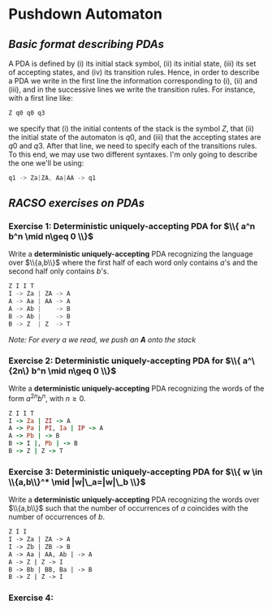 # Pushdown Automaton
## _Basic format describing PDAs_

A PDA is defined by (i) its initial stack symbol, (ii) its initial state, (iii) its set of accepting
states, and (iv) its transition rules. Hence, in order to describe a PDA we write in the first
line the information corresponding to (i), (ii) and (iii), and in the successive lines we write
the transition rules. For instance, with a first line like:

```java
Z q0 q0 q3
```

we specify that (i) the initial contents of the stack is the symbol $Z$, that (ii) the initial state
of the automaton is $q0$, and (iii) that the accepting states are $q0$ and $q3$. After that line, we
need to specify each of the transitions rules. To this end, we may use two different syntaxes. I'm only going to describe the one we'll be using:

```java
q1 -> Za|ZA, Aa|AA -> q1
```

## _RACSO exercises on PDAs_

### Exercise 1: Deterministic uniquely-accepting PDA for $\\{ a^n b^n \mid n\geq 0 \\}$

Write a **deterministic uniquely-accepting** PDA recognizing the language over $\\{a,b\\}$ where the first half of each word only contains $a$'s and the second half only contains $b$'s.

```rust
Z I I T
I -> Za | ZA -> A
A -> Aa | AA -> A
A -> Ab |    -> B
B -> Ab |    -> B
B -> Z  | Z  -> T
```

_Note: For every a we read, we push an **A** onto the stack_

### Exercise 2: Deterministic uniquely-accepting PDA for $\\{ a^\{2n\} b^n \mid n\geq 0 \\}$

Write a **deterministic uniquely-accepting** PDA recognizing the words of the form $a^{2n} b^n$, with $n \ge 0$.

```ruby
Z I I T
I -> Za | ZI -> A
A -> Pa | PI, Ia | IP -> A
A -> Pb | -> B
B -> I |, Pb | -> B
B -> Z | Z -> T
```

### Exercise 3: Deterministic uniquely-accepting PDA for $\\{ w \in \\{a,b\\}^* \mid |w|\_a=|w|\_b \\}$

Write a **deterministic uniquely-accepting** PDA recognizing the words over $\\{a,b\\}$ such that the number of occurrences of $a$ coincides with the number of occurrences of $b$.

```perl
Z I I
I -> Za | ZA -> A
I -> Zb | ZB -> B
A -> Aa | AA, Ab | -> A
A -> Z | Z -> I
B -> Bb | BB, Ba | -> B
B -> Z | Z -> I
```

### Exercise 4: 